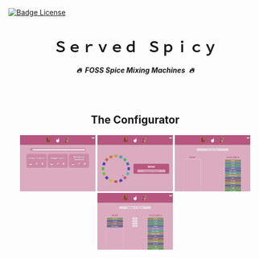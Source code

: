 
[![Badge License]][License]

<div align = center>

# Ｓｅｒｖｅｄ Ｓｐｉｃｙ

***🔥 FOSS Spice Mixing Machines 🔥***

<br>
<br>

<div align = center>

## The Configurator

<img
    title = 'The Recipes Overview'
    width = 150
    src = 'Resources/Configurator/Recipes.png'
/>
<img
    title = 'The Spices Overview'
    width = 150
    src = 'Resources/Configurator/Spices.png'
/>
<img
    title = 'The Recipe Editor'
    width = 150
    src = 'Resources/Configurator/Editor.png'
/>
<img
    title = 'A Recipe Being Edited'
    width = 150
    src = 'Resources/Configurator/Recipe.png'
/>

</div>

<!--   🌶  🌶  🌶  🌶  🌶  🌶  🌶  🌶  🌶  🌶  🌶  🌶  🌶  🌶  🌶  🌶  🌶   -->

[License]: LICENSE



<!--   🌶  🌶  🌶  🌶  🌶  🌶  🌶    Buttons   🌶  🌶  🌶  🌶  🌶  🌶  🌶   -->

[Badge License]: https://img.shields.io/badge/License-AGPL_v3-blue.svg?style=for-the-badge
